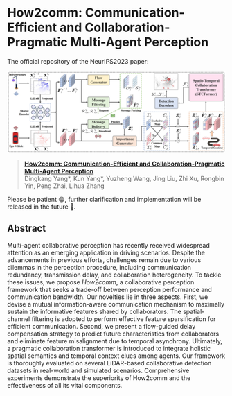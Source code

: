 # How2comm: Communication-Efficient and Collaboration-Pragmatic Multi-Agent Perception

The official repository of the NeurIPS2023 paper:

![teaser](image.png)

> [**How2comm: Communication-Efficient and Collaboration-Pragmatic Multi-Agent Perception**](https://github.com/ydk122024/How2comm)        
>  Dingkang Yang\*, Kun Yang\*, Yuzheng Wang, Jing Liu, Zhi Xu, Rongbin Yin, Peng Zhai, Lihua Zhang <br>

Please be patient  :grin:, further clarification and implementation will be released in the future :smiling_face_with_three_hearts:.

## Abstract

Multi-agent collaborative perception has recently received widespread attention as an emerging application in driving scenarios. Despite the advancements in previous efforts, challenges remain due to various dilemmas in the perception procedure, including communication redundancy, transmission delay, and collaboration heterogeneity. To tackle these issues, we propose *How2comm*, a collaborative perception framework that seeks a trade-off between perception performance and communication bandwidth. Our novelties lie in three aspects. First, we devise a mutual information-aware communication mechanism to maximally sustain the informative features shared by collaborators. The spatial-channel filtering is adopted to perform effective feature sparsification for efficient communication. Second, we present a flow-guided delay compensation strategy to predict future characteristics from collaborators and eliminate feature misalignment due to temporal asynchrony. Ultimately, a pragmatic collaboration transformer is introduced to integrate holistic spatial semantics and temporal context clues among agents.
Our framework is thoroughly evaluated on several LiDAR-based collaborative detection datasets in real-world and simulated scenarios. Comprehensive experiments demonstrate the superiority of How2comm and the effectiveness of all its vital components.

